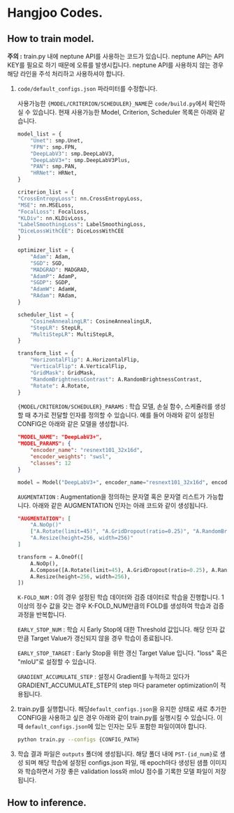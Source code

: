 # Hangjoo Codes.

## How to train model.

**주의 :** train.py 내에 neptune API를 사용하는 코드가 있습니다. neptune API는 API KEY를 필요로 하기 때문에 오류를 발생시킵니다. neptune API를 사용하지 않는 경우 해당 라인을 주석 처리하고 사용하셔야 합니다.

1. `code/default_configs.json` 파라미터를 수정합니다.

    사용가능한 `{MODEL/CRITERION/SCHEDULER}_NAME`은 `code/build.py`에서 확인하실 수 있습니다.
    현재 사용가능한 Model, Criterion, Scheduler 목록은 아래와 같습니다.

    ```python
    model_list = {
        "Unet": smp.Unet,
        "FPN": smp.FPN,
        "DeepLabV3": smp.DeepLabV3,
        "DeepLabV3+": smp.DeepLabV3Plus,
        "PAN": smp.PAN,
        "HRNet": HRNet,
    }

    criterion_list = {
    "CrossEntropyLoss": nn.CrossEntropyLoss,
    "MSE": nn.MSELoss,
    "FocalLoss": FocalLoss,
    "KLDiv": nn.KLDivLoss,
    "LabelSmoothingLoss": LabelSmoothingLoss,
    "DiceLossWithCEE": DiceLossWithCEE
    }

    optimizer_list = {
        "Adam": Adam,
        "SGD": SGD,
        "MADGRAD": MADGRAD,
        "AdamP": AdamP,
        "SGDP": SGDP,
        "AdamW": AdamW,
        "RAdam": RAdam,
    }

    scheduler_list = {
        "CosineAnnealingLR": CosineAnnealingLR,
        "StepLR": StepLR,
        "MultiStepLR": MultiStepLR,
    }

    transform_list = {
        "HorizontalFlip": A.HorizontalFlip,
        "VerticalFlip": A.VerticalFlip,
        "GridMask": GridMask,
        "RandomBrightnessContrast": A.RandomBrightnessContrast,
        "Rotate": A.Rotate,
    }
    ```

    `{MODEL/CRITERION/SCHEDULER}_PARAMS` : 학습 모델, 손실 함수, 스케쥴러를 생성할 때 추가로 전달할 인자를 정의할 수 있습니다.
    예를 들어 아래와 같이 설정된 CONFIG은 아래와 같은 모델을 생성합니다.

    ```json
    "MODEL_NAME": "DeepLabV3+",
    "MODEL_PARAMS": {
        "encoder_name": "resnext101_32x16d",
        "encoder_weights": "swsl",
        "classes": 12
    }
    ```

    ```python
    model = Model("DeepLabV3+", encoder_name="resnext101_32x16d", encoder_weights="swsl", classes=12)
    ```

    `AUGMENTATION` : Augmentation을 정의하는 문자열 혹은 문자열 리스트가 가능합니다. 아래와 같은 AUGMENTATION 인자는 아래 코드와 같이 생성됩니다.

    ```json
    "AUGMENTATION": [
        "A.NoOp()"
        ["A.Rotate(limit=45)", "A.GridDropout(ratio=0.25)", "A.RandomBrightnessContrast()"],
        "A.Resize(height=256, width=256)"
    ]
    ```

    ```python
    transform = A.OneOf([
        A.NoOp(),
        A.Compose([A.Rotate(limit=45), A.GridDropout(ratio=0.25), A.RandomBrightnessContrast()]),
        A.Resize(height=256, width=256),
    ])
    ```

    

    `K-FOLD_NUM` : 0의 경우 설정된 학습 데이터와 검증 데이터로 학습을 진행합니다. 1 이상의 정수 값을 갖는 경우 K-FOLD_NUM만큼의 FOLD를 생성하여 학습과 검증 과정을 반복합니다.

    `EARLY_STOP_NUM` : 학습 시 Early Stop에 대한 Threshold 값입니다. 해당 인자 값만큼 Target Value가 갱신되지 않을 경우 학습이 종료됩니다.

    `EARLY_STOP_TARGET` : Early Stop을 위한 갱신 Target Value 입니다. "loss" 혹은 "mIoU"로 설정할 수 있습니다.

    `GRADIENT_ACCUMULATE_STEP` : 설정시 Gradient를 누적하고 있다가 GRADIENT_ACCUMULATE_STEP의 step 마다 parameter optimization이 적용됩니다.

    

2. 
    train.py를 실행합니다. 해당`default_configs.json`을 유지한 상태로 새로 추가한 CONFIG을 사용하고 싶은 경우 아래와 같이 train.py를 실행시킬 수 있습니다. 이 때 `default_configs.json`에 있는 인자는 모두 포함한 파일이여야 합니다.

    ```bash
    python train.py --configs {CONFIG_PATH}
    ```

3. 학습 결과 파일은 `outputs` 폴더에 생성됩니다. 해당 폴더 내에 `PST-{id_num}`로 생성 되며 해당 학습에 설정된 configs.json 파일, 매 epoch마다 생성된 샘플 이미지와 학습하면서 가장 좋은 validation loss와 mIoU 점수를 기록한 모델 파일이 저장됩니다.

## How to inference.

